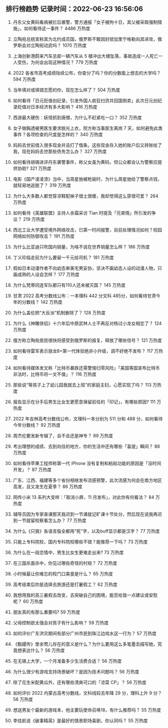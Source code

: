 
## 排行榜趋势 记录时间：2022-06-23 16:56:06
  
  1. 丹东父女黄码看病被拦后袭警，警方通报「女子被拘十日，其父被采取强制措施」，如何看待这一事件？ 4486 万热度
    
  2. 立陶宛总统宣称其为北约成员国，俄罗斯不敢因封锁加里宁格勒向其进攻，俄罗斯会对立陶宛动武吗？ 1070 万热度
    
  3. 上海创新港蔚来汽车总部一辆汽车从 5 楼冲出大楼坠落，事故造成一人死亡一人受伤，为何会出现这种情况？ 779 万热度
    
  4. 2022 各省市高考成绩陆续公布，你查分了吗？你的分数能上想去的大学吗？ 594 万热度
    
  5. 当年填对或填错志愿的你，现在怎么样了？ 504 万热度
    
  6. 如何看待「日元贬值创纪录，引发外国人疯狂扫货并回国倒卖」此次日元创纪录贬值对日本经济有多大影响？ 416 万热度
    
  7. 西游最大硬伤：妖怪抓到唐僧，为什么不赶紧吃一口？ 352 万热度
    
  8. 女子做胸透被男医生要求脱光上衣，院方称当事医生离岗 7 天，如何避免此类事件？各项检查的尺度是怎样的？ 340 万热度
    
  9. 妈妈去世前借入很多现金并且打了借条，这些现金存入她的账户后又转账给了我，现在妈妈去世那些债务怎么办？ 327 万热度
    
  10. 如何看待胡锡进评丹东袭警事件，称父女虽为黄码，但公众都会认为警察应提供协助? 321 万热度
    
  11. 电影《国产凌凌漆》当中，当周星驰被枪毙时，为什么周星驰给了警察点钱，就轻易地逃脱了？ 319 万热度
    
  12. 为什么大多数人都觉穿凉鞋配袜子很土很傻，我却觉得这么穿很可爱？ 264 万热度
    
  13. 如何看待《英雄联盟》主持人余霜采访 Tian 时提及「兄弟情」所引发的争议？ 219 万热度
    
  14. 西北工业大学遭受境外网络攻击，已第一时间报警，目前处理情况如何？校园网络如何防御攻击？ 191 万热度
    
  15. 为什么比亚迪只吹国内销量，为啥不说在世界销量怎么样？ 186 万热度
    
  16. 丁义珍临走前为什么要留一千元给司机？ 181 万热度
    
  17. 假如日本动漫作者不向幼态审美宅男妥协，坚决不画幼态人设的动漫人物，只画成熟的人设会怎样？ 177 万热度
    
  18. 为什么梵蒂冈连军队都只有110人还未被灭国？ 145 万热度
    
  19. 甘肃 2022 高考分数线公布：一本理科 442 分文科 485分，如何看待甘肃今年的分数线？ 142 万热度
    
  20. 为什么盖伦把“大反派”机制删除了？ 128 万热度
    
  21. 为什么《神雕侠侣》十六年后中原武林人士不再反对杨过小龙女相恋了？ 124 万热度
    
  22. 俄方称立陶宛居民很快将感受到俄罗斯的报复，释放了哪些信号？ 121 万热度
    
  23. 如何看待雷军表示骁龙8+第一代体验绝非小升级，调不好绝不发布？ 117 万热度
    
  24. 如何看待媒体发文称「比特币暴跌还需警惕归零风险」「美国等国宣布比特币非法时，比特币将一文不值」？ 116 万热度
    
  25. 那些说“等孩子上了幼儿园我就去上班”的家庭主妇，心愿实现了吗？ 113 万热度
    
  26. 报告显示在分手后男生比女生更愿意保留前任的「印记」，有哪些原因? 111 万热度
    
  27. 2022 年吉林高考分数线公布，文理科一本分别为 511 分和 488 分，如何看待今年分数线？ 92 万热度
    
  28. 周杰伦要发新专辑了，会不会还是神专？ 89 万热度
    
  29. 考出理想的成绩、去到向往的地方，你的生活中还有哪些「喜提」瞬间？ 88 万热度
    
  30. 如何看待苹果工程师称第一代 iPhone 没有复制和粘贴功能的原因是「没时间开发」？ 87 万热度
    
  31. 广东、江西、福建等多个省份相继发布流感预警，此次流感为何会在南方地区高发，且又发生在夏季？ 86 万热度
    
  32. 网传小米 13 系列大变样：「取消小屏，11 月发布」，对此你有何看法？ 84 万热度
    
  33. 辅导员因为专家查课那天我迟到一节课就记旷课十节处分，然后现在说我再迟到一节就留校察看怎么办？ 77 万热度
    
  34. 为什么《只狼》各语言版全都用“死”字，以及buff显示都是汉字？ 77 万热度
    
  35. 只能上专科院校，国内专科院校哪些不错？能推荐一下吗？ 73 万热度
    
  36. 为什么在一段恋情中，男生比女生更难走出来? 73 万热度
    
  37. 在三国杀面杀中，你见过哪些奇怪的村规？ 72 万热度
    
  38. 小时候最让你难忘的校门口美食是什么？ 65 万热度
    
  39. 高考结束后你是选择去旅游还是打暑假工？ 62 万热度
    
  40. 我想用我的高三暑假去改变，去突破自己的困境，能否给我一点建议或安慰呢？ 60 万热度
    
  41. 朋友真的有那么重要吗? 59 万热度
    
  42. 父母控制欲太强会对孩子有什么影响？ 59 万热度
    
  43. 如何评价广东洪灾期间有部分广州市民到珠江边戏水这一行为？ 57 万热度
    
  44. 《甄嬛传》里余莺儿存在的意义是什么？为什么要用这么多笔墨去描写她，究竟想表达什么？ 56 万热度
    
  45. 在无锡上大学，一个月准备多少生活费合适？ 56 万热度
    
  46. 为什么很少有游戏支持场景破坏？是因为技术问题吗？ 56 万热度
    
  47. 除了花生米配黄瓜外，还有哪些清爽可口的「凉菜 CP」？ 56 万热度
    
  48. 如何评价 2022 内蒙古高考分数线，文科线较去年降 29 分，理科上升 9 分？ 56 万热度
    
  49. 想送男友个最新的游戏本，他主要玩使命召唤18，有什么推荐吗？ 55 万热度
    
  50. 李佳航说《破事精英》是最好的情景职场喜剧，你认同吗？ 55 万热度
    